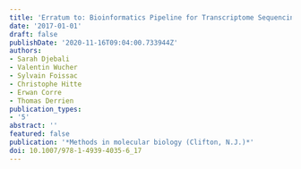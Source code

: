 ```yaml
---
title: 'Erratum to: Bioinformatics Pipeline for Transcriptome Sequencing Analysis.'
date: '2017-01-01'
draft: false
publishDate: '2020-11-16T09:04:00.733944Z'
authors:
- Sarah Djebali
- Valentin Wucher
- Sylvain Foissac
- Christophe Hitte
- Erwan Corre
- Thomas Derrien
publication_types:
- '5'
abstract: ''
featured: false
publication: '*Methods in molecular biology (Clifton, N.J.)*'
doi: 10.1007/978-1-4939-4035-6_17
---
```


